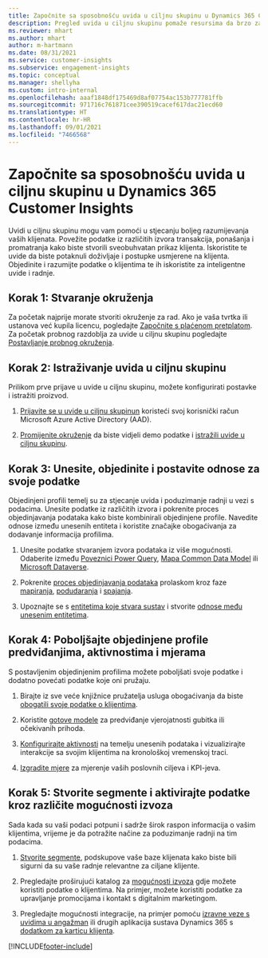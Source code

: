 ```yaml
---
title: Započnite sa sposobnošću uvida u ciljnu skupinu u Dynamics 365 Customer Insights
description: Pregled uvida u ciljnu skupinu pomaže resursima da brzo započnu.
ms.reviewer: mhart
ms.author: mhart
author: m-hartmann
ms.date: 08/31/2021
ms.service: customer-insights
ms.subservice: engagement-insights
ms.topic: conceptual
ms.manager: shellyha
ms.custom: intro-internal
ms.openlocfilehash: aaaf1848df175469d8af07754ac153b777781ffb
ms.sourcegitcommit: 971716c761871cee390519cacef617dac21ecd60
ms.translationtype: HT
ms.contentlocale: hr-HR
ms.lasthandoff: 09/01/2021
ms.locfileid: "7466568"
---
```

# <a name="get-started-with-dynamics-365-customer-insights-audience-insights-capability"></a>Započnite sa sposobnošću uvida u ciljnu skupinu u Dynamics 365 Customer Insights

Uvidi u ciljnu skupinu mogu vam pomoći u stjecanju boljeg razumijevanja vaših klijenata. Povežite podatke iz različitih izvora transakcija, ponašanja i promatranja kako biste stvorili sveobuhvatan prikaz klijenta. Iskoristite te uvide da biste potaknuli doživljaje i postupke usmjerene na klijenta. Objedinite i razumijte podatke o klijentima te ih iskoristite za inteligentne uvide i radnje.

## <a name="step-1-create-an-environment"></a>Korak 1: Stvaranje okruženja

Za početak najprije morate stvoriti okruženje za rad. Ako je vaša tvrtka ili ustanova već kupila licencu, pogledajte [Započnite s plaćenom pretplatom](get-started-paid.md). Za početak probnog razdoblja za uvide u ciljnu skupinu pogledajte [Postavljanje probnog okruženja](get-started-trial.md). 

## <a name="step-2-explore-audience-insights"></a>Korak 2: Istraživanje uvida u ciljnu skupinu

Prilikom prve prijave u uvide u ciljnu skupinu, možete konfigurirati postavke i istražiti proizvod.

1. [Prijavite se u uvide u ciljnu skupinun](https://home.ci.ai.dynamics.com) koristeći svoj korisnički račun Microsoft Azure Active Directory (AAD).

1. [Promijenite okruženje](manage-environments.md#switch-environments) da biste vidjeli demo podatke i [istražili uvide u ciljnu skupinu](home.md).

##  <a name="step-3-ingest-unify-and-set-up-relationships-for-your-data"></a>Korak 3: Unesite, objedinite i postavite odnose za svoje podatke

Objedinjeni profili temelj su za stjecanje uvida i poduzimanje radnji u vezi s podacima. Unesite podatke iz različitih izvora i pokrenite proces objedinjavanja podataka kako biste kombinirali objedinjene profile. Navedite odnose između unesenih entiteta i koristite značajke obogaćivanja za dodavanje informacija profilima. 

1. Unesite podatke stvaranjem izvora podataka iz više mogućnosti. Odaberite između [Poveznici Power Query](connect-power-query.md), [Mapa Common Data Model](connect-common-data-model.md) ili [Microsoft Dataverse](connect-common-data-service-lake.md). 

1. Pokrenite [proces objedinjavanja podataka](data-unification.md) prolaskom kroz faze [mapiranja](map-entities.md), [podudaranja](match-entities.md) i [spajanja](merge-entities.md).

1. Upoznajte se s [entitetima koje stvara sustav](entities.md) i stvorite [odnose među unesenim entitetima](relationships.md).
    
## <a name="step-4-enhance-unified-profiles-with-predictions-activities-and-measures"></a>Korak 4: Poboljšajte objedinjene profile predviđanjima, aktivnostima i mjerama

S postavljenim objedinjenim profilima možete poboljšati svoje podatke i dodatno povećati podatke koje oni pružaju.

1. Birajte iz sve veće knjižnice pružatelja usluga obogaćivanja da biste [obogatili svoje podatke o klijentima](enrichment-hub.md).

1. Koristite [gotove modele](predictions-overview.md) za predviđanje vjerojatnosti gubitka ili očekivanih prihoda.

1. [Konfigurirajte aktivnosti](activities.md) na temelju unesenih podataka i vizualizirajte interakcije sa svojim klijentima na kronološkoj vremenskoj traci. 

1. [Izgradite mjere](measures.md) za mjerenje vaših poslovnih ciljeva i KPI-jeva.
 
## <a name="step-5-create-segments-and-activate-data-through-various-export-options"></a>Korak 5: Stvorite segmente i aktivirajte podatke kroz različite mogućnosti izvoza

Sada kada su vaši podaci potpuni i sadrže širok raspon informacija o vašim klijentima, vrijeme je da potražite načine za poduzimanje radnji na tim podacima. 

1. [Stvorite segmente](segments.md), podskupove vaše baze klijenata kako biste bili sigurni da su vaše radnje relevantne za ciljane klijente.

1. Pregledajte proširujući katalog za [mogućnosti izvoza](export-destinations.md) gdje možete koristiti podatke o klijentima. Na primjer, možete koristiti podatke za upravljanje promocijama i kontakt s digitalnim marketingom.

1. Pregledajte mogućnosti integracije, na primjer pomoću [izravne veze s uvidima u angažman](../engagement-insights/integrate-audience-insights-engagement-insights.md) ili drugih aplikacija sustava Dynamics 365 s [dodatkom za karticu klijenta](customer-card-add-in.md).  


[!INCLUDE[footer-include](../includes/footer-banner.md)]
